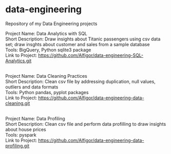 # data-engineering
Repository of my Data Engineering projects <br>

Project Name: Data Analytics with SQL <br>
Short Description: Draw insights about Titanic passengers using csv data set; draw insghts about customer and sales from a sample database<br>
Tools: BigQuery, Python sqlite3 package <br>
Link to Project: https://github.com/Alfigor/data-engineering-SQL-Analytics.git <br> <br>


Project Name: Data Cleaning Practices <br>
Short Description: Clean csv file by addressing duplication, null values, outliers and data formats <br>
Tools: Python pandas, pyplot packages <br>
Link to Project: https://github.com/Alfigor/data-engineering-data-cleaning.git <br> <br>

Project Name: Data Profiling <br>
Short Description: Clean csv file and perform data profilling to draw insights about house prices <br>
Tools: pyspark <br>
Link to Project: https://github.com/Alfigor/data-engineering-data-profiling.git <br> <br>
